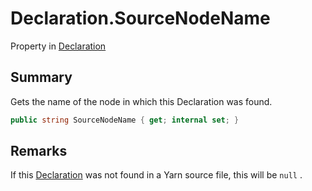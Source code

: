 # Declaration.SourceNodeName

Property in [Declaration](/docs/api/csharp/yarn.compiler.declaration.md)

## Summary


Gets the name of the node in which this Declaration was found.


```csharp
public string SourceNodeName { get; internal set; }
```

## Remarks


If this  <a href="yarn.compiler.declaration.md">Declaration</a>  was not found in a Yarn
source file, this will be  <code>null</code> .


